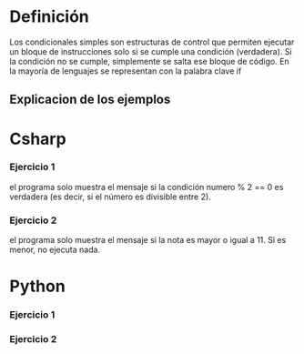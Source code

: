 # Definición

Los condicionales simples son estructuras de control que permiten ejecutar un bloque de instrucciones solo si se cumple una condición (verdadera).
Si la condición no se cumple, simplemente se salta ese bloque de código.
En la mayoría de lenguajes se representan con la palabra clave if

## Explicacion de los ejemplos
# Csharp
### Ejercicio 1
el programa solo muestra el mensaje si la condición numero % 2 == 0 es verdadera (es decir, si el número es divisible entre 2).

### Ejercicio 2
el programa solo muestra el mensaje si la nota es mayor o igual a 11. Si es menor, no ejecuta nada.

# Python
### Ejercicio 1
### Ejercicio 2